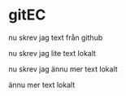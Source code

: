 # gitEC

nu skrev jag text från github

nu skrev jag lite text lokalt

nu skrev jag ännu mer text lokalt

ännu mer text lokalt